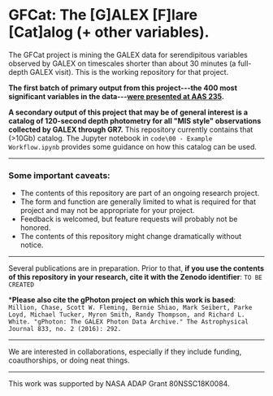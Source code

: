 # GFCat: The \[G]ALEX \[F]lare \[Cat]alog (+ other variables).
The GFCat project is mining the GALEX data for serendipitous variables observed by GALEX on timescales shorter than about 30 minutes (a full-depth GALEX visit). This is the working repository for that project.

**The first batch of primary output from this project---the 400 most significant variables in the data---[were presented at AAS 235](https://millionconcepts.com/aas235.html).**

**A secondary output of this project that may be of general interest is a catalog of 120-second depth photometry for all "MIS style" observations collected by GALEX through GR7.** This repository currently contains that (>10Gb) catalog. The Jupyter notebook in `code\00 - Example Workflow.ipynb` provides some guidance on how this catalog can be used.

---

### Some important caveats:
* The contents of this repository are part of an ongoing research project.
* The form and function are generally limited to what is required for that project and may not be appropriate for your project.
* Feedback is welcomed, but feature requests will probably not be honored.
* The contents of this repository might change dramatically without notice.

---
Several publications are in preparation. Prior to that, **if you use the contents of this repository in your research, cite it with the Zenodo identifier**:
`TO BE CREATED`

***Please also cite the gPhoton project on which this work is based**:
`Million, Chase, Scott W. Fleming, Bernie Shiao, Mark Seibert, Parke Loyd, Michael Tucker, Myron Smith, Randy Thompson, and Richard L. White. "gPhoton: The GALEX Photon Data Archive." The Astrophysical Journal 833, no. 2 (2016): 292.`

---

We are interested in collaborations, especially if they include funding, coauthorships, or doing neat things.

---

This work was supported by NASA ADAP Grant 80NSSC18K0084.